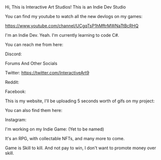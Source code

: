 Hi, This is Interactive Art Studios! This is an Indie Dev Studio

You can find my youtube to watch all the new devlogs on my games:

https://www.youtube.com/channel/UCgqTsP1hMftrMWNaTtBcRHQ

I'm an Indie Dev. Yeah. I'm currently learning to code C#.

You can reach me from here:

Discord:

Forums And Other Socials

Twitter: https://twitter.com/InteractiveArt9

Reddit:

Facebook:

This is my website, I'll be uploading 5 seconds worth of gifs on my project:

You can also find them here:

Instagram:

I'm working on my Indie Game: (Yet to be named)

It's an RPG, with collectable NFTs, and many more to come.

Game is Skill to kill. And not pay to win, I don't want to promote money over skill.
